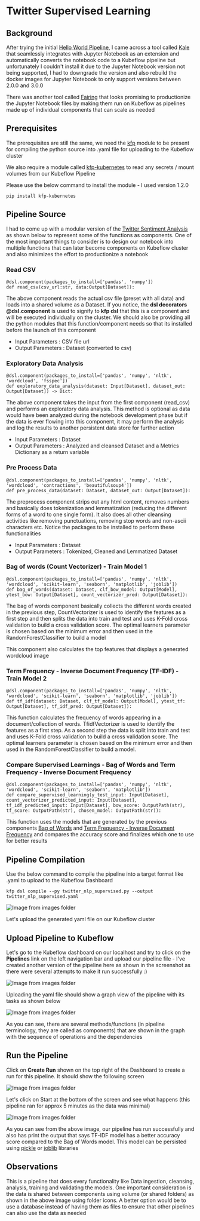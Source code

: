 # Twitter Supervised Learning

## Background

After trying the initial [Hello World Pipeline](./README.md), I came across a tool called [Kale](https://github.com/kubeflow-kale/kale) that seamlessly integrates with Jupyter Notebook as an extension and automatically converts the notebook code to a Kubeflow pipeline but unfortunately I couldn't install it due to the Jupyter Notebook version not being supported, I had to downgrade the version and also rebuild the docker images for Jupyter Notebook to only support versions between 2.0.0 and 3.0.0 

There was another tool called [Fairing](https://github.com/kubeflow/fairing) that looks promising to productionize the Jupyter Notebook files by making them run on Kubeflow as pipelines made up of individual components that can scale as needed

## Prerequisites

The prerequisites are still the same, we need the [kfp](https://pypi.org/project/kfp/) module to be present for compiling the python source into .yaml file for uploading to the Kubeflow cluster

We also require a module called [kfp-kubernetes](https://kfp-kubernetes.readthedocs.io/en/kfp-kubernetes-1.2.0/) to read any secrets / mount volumes from our Kubeflow Pipeline

Please use the below command to install the module - I used version 1.2.0

```
pip install kfp-kubernetes
```

## Pipeline Source

I had to come up with a modular version of the [Twitter Sentiment Analysis](../notebooks/twitter.md) as shown below to represent some of the functions as components. One of the most important things to consider is to design our notebook into multiple functions that can later become components on Kubeflow cluster and also minimizes the effort to productionize a notebook

### Read CSV

```
@dsl.component(packages_to_install=['pandas', 'numpy'])
def read_csv(csv_url:str, data:Output[Dataset]):
```
The above component reads the actual csv file (preset with all data) and loads into a shared volume as a Dataset. If you notice, the **dsl decorators @dsl.component** is used to signify to **kfp dsl** that this is a component and will be executed individually on the cluster. We should also be providing all the python modules that this function/component needs so that its installed before the launch of this component

- Input Parameters : CSV file url
- Output Parameters : Dataset (converted to csv)

### Exploratory Data Analysis

```
@dsl.component(packages_to_install=['pandas', 'numpy', 'nltk', 'wordcloud', 'fsspec'])
def exploratory_data_analysis(dataset: Input[Dataset], dataset_out: Output[Dataset]) -> Dict:
```
The above component takes the input from the first component (read_csv) and performs an exploratory data analysis. This method is optional as data would have been analyzed during the notebook development phase but if the data is ever flowing into this component, it may perform the analysis and log the results to another persistent data store for further action

- Input Parameters : Dataset
- Output Parameters : Analyzed and cleansed Dataset and a Metrics Dictionary as a return variable

### Pre Process Data

```
@dsl.component(packages_to_install=['pandas', 'numpy', 'nltk', 'wordcloud', 'contractions', 'beautifulsoup4'])
def pre_process_data(dataset: Dataset, dataset_out: Output[Dataset]):
```
The preprocess component strips out any html content, removes numbers and basically does tokenization and lemmatization (reducing the different forms of a word to one single form). It also does all other cleansing activities like removing punctuations, removing stop words and non-ascii characters etc. Notice the packages to be installed to perform these functionalities

- Input Parameters : Dataset
- Output Parameters :  Tokenized, Cleaned and Lemmatized Dataset

### Bag of words (Count Vectorizer) - Train Model 1

```
@dsl.component(packages_to_install=['pandas', 'numpy', 'nltk', 'wordcloud', 'scikit-learn', 'seaborn', 'matplotlib', 'joblib'])
def bag_of_words(dataset: Dataset, clf_bow_model: Output[Model], ytest_bow: Output[Dataset], count_vectorizer_pred: Output[Dataset]):
```
The bag of words component basically collects the different words created in the previous step, CountVectorizer is used to identify the features as a first step and then splits the data into train and test and uses K-Fold cross validation to build a cross validation score. The optimal learners parameter is chosen based on the minimum error and then used in the RandomForestClassifier to build a model 

This component also calculates the top features that displays a generated wordcloud image 

### Term Frequency - Inverse Document Frequency (TF-IDF) - Train Model 2

```
@dsl.component(packages_to_install=['pandas', 'numpy', 'nltk', 'wordcloud', 'scikit-learn', 'seaborn', 'matplotlib', 'joblib'])
def tf_idf(dataset: Dataset, clf_tf_model: Output[Model], ytest_tf: Output[Dataset], tf_idf_pred: Output[Dataset]):
```
This function calculates the frequency of words appearing in a document/collection of words. TfidfVectorizer is used to identify the features as a first step. As a second step the data is split into train and test and uses K-Fold cross validation to build a cross validation score. The optimal learners parameter is chosen based on the minimum error and then used in the RandomForestClassifier to build a model. 

### Compare Supervised Learnings - Bag of Words and Term Frequency - Inverse Document Frequency

```
@dsl.component(packages_to_install=['pandas', 'numpy', 'nltk', 'wordcloud', 'scikit-learn', 'seaborn', 'matplotlib'])
def compare_supervised_learning(y_test_input: Input[Dataset], count_vectorizer_predicted_input: Input[Dataset], tf_idf_predicted_input: Input[Dataset], bow_score: OutputPath(str), tf_score: OutputPath(str), chosen_model: OutputPath(str)):
```
This function uses the models that are generated by the previous components [Bag of Words](#bag-of-words-count-vectorizer---train-model-1) and [Term Frequency - Inverse Document Frequency](#term-frequency---inverse-document-frequency-tf-idf---train-model-2) and compares the accuracy score and finalizes which one to use for better results

## Pipeline Compilation

Use the below command to compile the pipeline into a target format like .yaml to upload to the Kubeflow Dashboard

```
kfp dsl compile --py twitter_nlp_supervised.py --output twitter_nlp_supervised.yaml
```

![Image from images folder](~@source/images/pipelines/twitter/kfp_twitter_pipeline_compile.png)

Let's upload the generated yaml file on our Kubeflow cluster

## Upload Pipeline to Kubeflow

Let's go to the Kubeflow dashboard on our localhost and try to click on the **Pipelines** link on the left navigation bar and upload our pipeline file - I've created another version of the pipeline here as shown in the screenshot as there were several attempts to make it run successfully :)

![Image from images folder](~@source/images/pipelines/twitter/kfp_twitter_yaml_upload.png)

Uploading the yaml file should show a graph view of the pipeline with its tasks as shown below

![Image from images folder](~@source/images/pipelines/twitter/kfp_twitter_pipeline_graph.png)

As you can see, there are several methods/functions (in pipeline terminology, they are called as components) that are shown in the graph with the sequence of operations and the dependencies 

## Run the Pipeline

Click on **Create Run** shown on the top right of the Dashboard to create a run for this pipeline. It should show the following screen

![Image from images folder](~@source/images/pipelines/twitter/kfp_twitter_pipeline_run.png)

Let's click on Start at the bottom of the screen and see what happens (this pipeline ran for approx 5 minutes as the data was minimal)

![Image from images folder](~@source/images/pipelines/twitter/kfp_twitter_pipeline_output.png)

As you can see from the above image, our pipeline has run successfully and also has print the output that says TF-IDF model has a better accuracy score compared to the Bag of Words model. This model can be persisted using [pickle](https://docs.python.org/3/library/pickle.html) or [joblib](https://joblib.readthedocs.io/en/stable/) libraries

## Observations

This is a pipeline that does every functionality like Data ingestion, cleansing, analysis, training and validating the models. One important consideration is the data is shared between components using volume (or shared folders) as shown in the above image using folder icons. A better option would be to use a database instead of having them as files to ensure that other pipelines can also use the data as needed